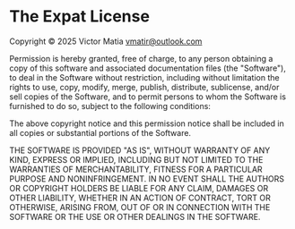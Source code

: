 # The Expat License

Copyright &copy; 2025 Victor Matia <vmatir@outlook.com>

Permission is hereby granted, free of charge, to any person
obtaining a copy of this software and associated
documentation files (the "Software"), to deal in the Software
without restriction, including without limitation the rights
to use, copy, modify, merge, publish, distribute, sublicense,
and/or sell copies of the Software, and to permit persons to
whom the Software is furnished to do so, subject to the
following conditions:

The above copyright notice and this permission notice shall
be included in all copies or substantial portions of the
Software.

THE SOFTWARE IS PROVIDED "AS IS", WITHOUT WARRANTY OF ANY
KIND, EXPRESS OR IMPLIED, INCLUDING BUT NOT LIMITED TO THE
WARRANTIES OF MERCHANTABILITY, FITNESS FOR A PARTICULAR
PURPOSE AND NONINFRINGEMENT. IN NO EVENT SHALL THE AUTHORS OR
COPYRIGHT HOLDERS BE LIABLE FOR ANY CLAIM, DAMAGES OR OTHER
LIABILITY, WHETHER IN AN ACTION OF CONTRACT, TORT OR
OTHERWISE, ARISING FROM, OUT OF OR IN CONNECTION WITH THE
SOFTWARE OR THE USE OR OTHER DEALINGS IN THE SOFTWARE.